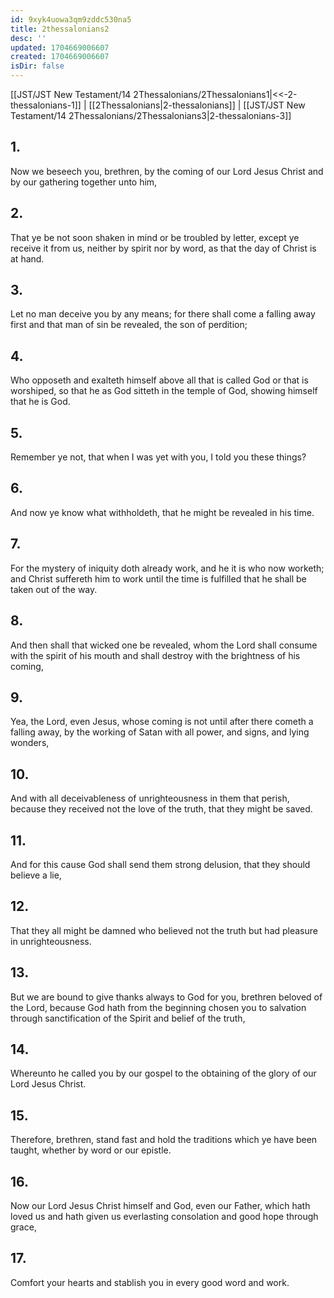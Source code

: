```yaml
---
id: 9xyk4uowa3qm9zddc530na5
title: 2thessalonians2
desc: ''
updated: 1704669006607
created: 1704669006607
isDir: false
---
```

[[JST/JST New Testament/14 2Thessalonians/2Thessalonians1|<<-2-thessalonians-1]] | [[2Thessalonians|2-thessalonians]] | [[JST/JST New Testament/14 2Thessalonians/2Thessalonians3|2-thessalonians-3]]
## 1.
Now we beseech you, brethren, by the coming of our Lord Jesus Christ and by our gathering together unto him,
## 2.
That ye be not soon shaken in mind or be troubled by letter, except ye receive it from us, neither by spirit nor by word, as that the day of Christ is at hand.
## 3.
Let no man deceive you by any means; for there shall come a falling away first and that man of sin be revealed, the son of perdition;
## 4.
Who opposeth and exalteth himself above all that is called God or that is worshiped, so that he as God sitteth in the temple of God, showing himself that he is God.
## 5.
Remember ye not, that when I was yet with you, I told you these things?
## 6.
And now ye know what withholdeth, that he might be revealed in his time.
## 7.
For the mystery of iniquity doth already work, and he it is who now worketh; and Christ suffereth him to work until the time is fulfilled that he shall be taken out of the way.
## 8.
And then shall that wicked one be revealed, whom the Lord shall consume with the spirit of his mouth and shall destroy with the brightness of his coming,
## 9.
Yea, the Lord, even Jesus, whose coming is not until after there cometh a falling away, by the working of Satan with all power, and signs, and lying wonders,
## 10.
And with all deceivableness of unrighteousness in them that perish, because they received not the love of the truth, that they might be saved.
## 11.
And for this cause God shall send them strong delusion, that they should believe a lie,
## 12.
That they all might be damned who believed not the truth but had pleasure in unrighteousness.
## 13.
But we are bound to give thanks always to God for you, brethren beloved of the Lord, because God hath from the beginning chosen you to salvation through sanctification of the Spirit and belief of the truth,
## 14.
Whereunto he called you by our gospel to the obtaining of the glory of our Lord Jesus Christ.
## 15.
Therefore, brethren, stand fast and hold the traditions which ye have been taught, whether by word or our epistle.
## 16.
Now our Lord Jesus Christ himself and God, even our Father, which hath loved us and hath given us everlasting consolation and good hope through grace,
## 17.
Comfort your hearts and stablish you in every good word and work.

